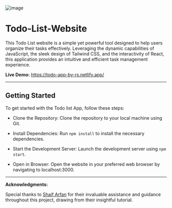 ![image](https://github.com/rafaellseara/Todo-List-Website/assets/88705264/192a45c0-6b84-4ef0-b884-8a274cc57f59)

# Todo-List-Website

This Todo List website is a simple yet powerful tool designed to help users organize their tasks effectively. Leveraging the dynamic capabilities of JavaScript, the sleek design of Tailwind CSS, and the interactivity of React, this application provides an intuitive and efficient task management experience.

**Live Demo:** https://todo-app-by-rs.netlify.app/

---

## Getting Started

To get started with the Todo list App, follow these steps:

- Clone the Repository: Clone the repository to your local machine using Git.

- Install Dependencies: Run `npm install` to install the necessary dependencies.

- Start the Development Server: Launch the development server using `npm start`.

- Open in Browser: Open the website in your preferred web browser by navigating to localhost:3000.

---

**Acknowledgments:**

Special thanks to [Shaif Arfan](https://github.com/ShaifArfan) for their invaluable assistance and guidance throughout this project, drawing from their insightful tutorial.

